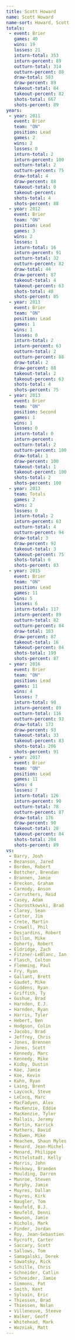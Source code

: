 ```yaml
---
title: Scott Howard
name: Scott Howard
name-sort: Howard, Scott
totals:
 - event: Brier
   games: 40
   wins: 19
   losses: 21
   inturn-total: 353
   inturn-percent: 89
   outturn-total: 314
   outturn-percent: 88
   draw-total: 583
   draw-percent: 89
   takeout-total: 84
   takeout-percent: 82
   shots-total: 667
   shots-percent: 89
years:
 - year: 2011
   event: Brier
   team: "ON"
   position: Lead
   games: 2
   wins: 2
   losses: 0
   inturn-total: 2
   inturn-percent: 100
   outturn-total: 2
   outturn-percent: 75
   draw-total: 4
   draw-percent: 88
   takeout-total: 0
   takeout-percent:
   shots-total: 4
   shots-percent: 88
 - year: 2012
   event: Brier
   team: "ON"
   position: Lead
   games: 3
   wins: 2
   losses: 1
   inturn-total: 16
   inturn-percent: 91
   outturn-total: 32
   outturn-percent: 82
   draw-total: 44
   draw-percent: 87
   takeout-total: 4
   takeout-percent: 63
   shots-total: 48
   shots-percent: 85
 - year: 2013
   event: Brier
   team: "ON"
   position: Lead
   games: 1
   wins: 1
   losses: 0
   inturn-total: 2
   inturn-percent: 63
   outturn-total: 2
   outturn-percent: 88
   draw-total: 2
   draw-percent: 88
   takeout-total: 2
   takeout-percent: 63
   shots-total: 4
   shots-percent: 75
 - year: 2013
   event: Brier
   team: "ON"
   position: Second
   games: 1
   wins: 1
   losses: 0
   inturn-total: 0
   inturn-percent:
   outturn-total: 2
   outturn-percent: 100
   draw-total: 1
   draw-percent: 100
   takeout-total: 1
   takeout-percent: 100
   shots-total: 2
   shots-percent: 100
 - year: 2013
   team: Totals
   games: 2
   wins: 2
   losses: 0
   inturn-total: 2
   inturn-percent: 63
   outturn-total: 4
   outturn-percent: 94
   draw-total: 3
   draw-percent: 92
   takeout-total: 3
   takeout-percent: 75
   shots-total: 6
   shots-percent: 83
 - year: 2015
   event: Brier
   team: "ON"
   position: Lead
   games: 11
   wins: 5
   losses: 6
   inturn-total: 117
   inturn-percent: 89
   outturn-total: 82
   outturn-percent: 84
   draw-total: 183
   draw-percent: 87
   takeout-total: 16
   takeout-percent: 84
   shots-total: 199
   shots-percent: 87
 - year: 2016
   event: Brier
   team: "ON"
   position: Lead
   games: 11
   wins: 4
   losses: 7
   inturn-total: 90
   inturn-percent: 89
   outturn-total: 116
   outturn-percent: 93
   draw-total: 173
   draw-percent: 93
   takeout-total: 33
   takeout-percent: 83
   shots-total: 206
   shots-percent: 91
 - year: 2017
   event: Brier
   team: "ON"
   position: Lead
   games: 11
   wins: 4
   losses: 7
   inturn-total: 126
   inturn-percent: 90
   outturn-total: 78
   outturn-percent: 87
   draw-total: 176
   draw-percent: 90
   takeout-total: 28
   takeout-percent: 84
   shots-total: 204
   shots-percent: 89
vs:
 - Barry, Josh
 - Bezanson, Jared
 - Borden, Robert
 - Bottcher, Brendan
 - Brannen, Jamie
 - Breckon, Graham
 - Carmody, Anson
 - Carruthers, Reid
 - Casey, Adam
 - Chorostkowski, Brad
 - Clarey, Sean
 - Cotter, Jim
 - Crete, Martin
 - Crowell, Phil
 - Desjardins, Robert
 - Dillon, Mike
 - Doherty, Robert
 - Eldridge, Zach
 - Fitzner-LeBlanc, Ian
 - Flasch, Colton
 - Flemming, Paul
 - Fry, Ryan
 - Gallant, Brett
 - Gaudet, Mike
 - Giddens, Ryan
 - Griffith, Ty
 - Gushue, Brad
 - Harnden, E.J.
 - Harnden, Ryan
 - Harris, Tyler
 - Hebert, Ben
 - Hodgson, Colin
 - Jacobs, Brad
 - Jeffrey, Chris
 - Jones, Brennen
 - Jones, Scott
 - Kennedy, Marc
 - Kennedy, Mike
 - Kidby, Dustin
 - Koe, Jamie
 - Koe, Kevin
 - Kuhn, Ryan
 - Laing, Brent
 - Laycock, Steve
 - LeCocq, Marc
 - MacFadyen, Alex
 - MacKenzie, Eddie
 - MacKenzie, Tyler
 - Mallais, Jeremy
 - Martin, Karrick
 - Mathers, David
 - McEwen, Mike
 - Meachem, Shaun Myles
 - Menard, Jean-Michel
 - Menard, Philippe
 - Mittelstadt, Kelly
 - Morris, John
 - Moskowy, Braeden
 - Moulding, Darren
 - Munroe, Steven
 - Murphy, Jamie
 - Muyres, Dallan
 - Muyres, Kirk
 - Naugler, Tom
 - Neufeld, B.J.
 - Neufeld, Denni
 - Newson, Jamie
 - Nichols, Mark
 - Pinder, Jordan
 - Roy, Jean-Sebastien
 - Rycroft, Carter
 - Saccary, Scott
 - Sallows, Tom
 - Samagalski, Derek
 - Sawatsky, Rick
 - Schille, Chris
 - Schneider, Catlin
 - Schneider, Jamie
 - Simmons, Pat
 - Smith, Kent
 - Sylvain, Eric
 - Thiessen, Brad
 - Thiessen, Nolan
 - Villeneuve, Steeve
 - Walker, Geoff
 - Whitehead, Mark
 - Wozniak, Matt
---
```

